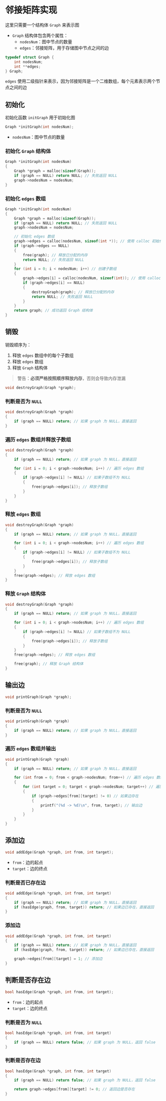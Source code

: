 # 邻接矩阵实现

这里只需要一个结构体 `Graph` 来表示图

- `Graph` 结构体包含两个属性：
  - `nodesNum`：图中节点的数量
  - `edges`：邻接矩阵，用于存储图中节点之间的边

```c
typedef struct Graph {
    int nodesNum;
    int **edges;
} Graph;
```

`edges` 使用二级指针来表示，因为邻接矩阵是一个二维数组，每个元素表示两个节点之间的边

## 初始化

初始化函数 `initGraph` 用于初始化图

```c
Graph *initGraph(int nodesNum);
```

- `nodesNum`：图中节点的数量

### 初始化 `Graph` 结构体

```c
Graph *initGraph(int nodesNum)
{
    Graph *graph = malloc(sizeof(Graph));
    if (graph == NULL) return NULL; // 失败返回 NULL
    graph->nodesNum = nodesNum;
}
```

### 初始化 `edges` 数组

```c
Graph *initGraph(int nodesNum)
{
    Graph *graph = malloc(sizeof(Graph));
    if (graph == NULL) return NULL; // 失败返回 NULL
    graph->nodesNum = nodesNum;

    // 初始化 edges 数组
    graph->edges = calloc(nodesNum, sizeof(int *)); // 使用 calloc 初始化数组为 0
    if (graph->edges == NULL)
    {
        free(graph); // 释放已分配的内存
        return NULL; // 失败返回 NULL
    }
    for (int i = 0; i < nodesNum; i++) // 创建子数组
    {
        graph->edges[i] = calloc(nodesNum, sizeof(int)); // 使用 calloc 初始化数组为 0
        if (graph->edges[i] == NULL)
        {
            destroyGraph(graph); // 释放已分配的内存
            return NULL; // 失败返回 NULL
        }
    }
    return graph; // 成功返回 Graph 结构体
}
```

## 销毁

销毁顺序为：

1. 释放 `edges` 数组中的每个子数组
2. 释放 `edges` 数组
3. 释放 `Graph` 结构体

> 警告：**必须严格按照顺序释放内存**，否则会导致内存泄漏

```c
void destroyGraph(Graph *graph);
```

### 判断是否为 `NULL`

```c
void destroyGraph(Graph *graph)
{
    if (graph == NULL) return; // 如果 graph 为 NULL，直接返回
}
```

### 遍历 `edges` 数组并释放子数组

```c
void destroyGraph(Graph *graph)
{
    if (graph == NULL) return; // 如果 graph 为 NULL，直接返回

    for (int i = 0; i < graph->nodesNum; i++) // 遍历 edges 数组
    {
        if (graph->edges[i] != NULL) // 如果子数组不为 NULL
        {
            free(graph->edges[i]); // 释放子数组
        }
    }
}
```

### 释放 `edges` 数组

```c
void destroyGraph(Graph *graph)
{
    if (graph == NULL) return; // 如果 graph 为 NULL，直接返回

    for (int i = 0; i < graph->nodesNum; i++) // 遍历 edges 数组
    {
        if (graph->edges[i] != NULL) // 如果子数组不为 NULL
        {
            free(graph->edges[i]); // 释放子数组
        }
    }
    free(graph->edges); // 释放 edges 数组
}
```

### 释放 `Graph` 结构体

```c
void destroyGraph(Graph *graph)
{
    if (graph == NULL) return; // 如果 graph 为 NULL，直接返回

    for (int i = 0; i < graph->nodesNum; i++) // 遍历 edges 数组
    {
        if (graph->edges[i] != NULL) // 如果子数组不为 NULL
        {
            free(graph->edges[i]); // 释放子数组
        }
    }
    free(graph->edges); // 释放 edges 数组

    free(graph); // 释放 Graph 结构体
}
```

## 输出边

```c
void printGraph(Graph *graph);
```

### 判断是否为 `NULL`

```c
void printGraph(Graph *graph)
{
    if (graph == NULL) return; // 如果 graph 为 NULL，直接返回
}
```

### 遍历 `edges` 数组并输出

```c
void printGraph(Graph *graph)
{
    if (graph == NULL) return; // 如果 graph 为 NULL，直接返回

    for (int from = 0; from < graph->nodesNum; from++) // 遍历 edges 数组
    {
        for (int target = 0; target < graph->nodesNum; target++) // 遍历子数组
        {
            if (graph->edges[from][target] != 0) // 如果边存在
            {
                printf("(%d -> %d)\n", from, target); // 输出边
            }
        }
    }
}
```

## 添加边

```c
void addEdge(Graph *graph, int from, int target);
```

- `from`：边的起点
- `target`：边的终点

### 判断是否已存在边

```c
void addEdge(Graph *graph, int from, int target)
{
    if (graph == NULL) return; // 如果 graph 为 NULL，直接返回
    if (hasEdge(graph, from, target)) return; // 如果边已存在，直接返回
}
```

### 添加边

```c
void addEdge(Graph *graph, int from, int target)
{
    if (graph == NULL) return; // 如果 graph 为 NULL，直接返回
    if (hasEdge(graph, from, target)) return; // 如果边已存在，直接返回

    graph->edges[from][target] = 1; // 添加边
}
```

## 判断是否存在边

```c
bool hasEdge(Graph *graph, int from, int target);
```

- `from`：边的起点
- `target`：边的终点

### 判断是否为 `NULL`

```c
bool hasEdge(Graph *graph, int from, int target)
{
    if (graph == NULL) return false; // 如果 graph 为 NULL，返回 false
}
```

### 判断是否存在边
```c
bool hasEdge(Graph *graph, int from, int target)
{
    if (graph == NULL) return false; // 如果 graph 为 NULL，返回 false

    return graph->edges[from][target] != 0; // 返回边是否存在
}
```